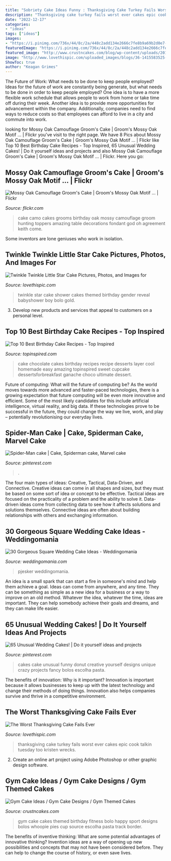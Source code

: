 ```yaml
---
title: "Sobriety Cake Ideas Funny : Thanksgiving Cake Turkey Fails Worst Ever Cakes Epic Cook Talkin Tuesday Too Kristen Wrecks"
description: "Thanksgiving cake turkey fails worst ever cakes epic cook talkin tuesday too kristen wrecks"
date: "2022-12-17"
categories:
- "ideas"
tags: ["ideas"]
images:
- "https://i.pinimg.com/736x/44/8c/2a/448c2add134e2666c7fe8b9a69b2d0e7--donut-wedding-cake-wedding-cake-funny.jpg"
featuredImage: "https://i.pinimg.com/736x/44/8c/2a/448c2add134e2666c7fe8b9a69b2d0e7--donut-wedding-cake-wedding-cake-funny.jpg"
featured_image: "http://www.crustncakes.com/blog/wp-content/uploads/2015/07/8bb1c3697d87637724007336d044963f.jpg"
image: "http://www.lovethispic.com/uploaded_images/blogs/36-1415583525-5-3.jpg"
ShowToc: true
author: "Keagan Grimes"
---
```



The Future of Work: What needs to be done to keep people employed?
Ideas for the future of work are constantly being generate, but what needs to be done in order to keep people employed? One idea is to have a more flexible work schedule that allows people to work from home or take time off during their week. Another idea is to provide more opportunities for advancement within the company. Additionally, companies need to find ways to reduce costs so that employees can afford to live in a city and commute into work.

	

		
looking for Mossy Oak Camouflage Groom&#039;s Cake | Groom&#039;s Mossy Oak Motif … | Flickr you've visit to the right page. We have 8 Pics about Mossy Oak Camouflage Groom&#039;s Cake | Groom&#039;s Mossy Oak Motif … | Flickr like Top 10 Best Birthday Cake Recipes - Top Inspired, 65 Unusual Wedding Cakes! | Do it yourself ideas and projects and also Mossy Oak Camouflage Groom&#039;s Cake | Groom&#039;s Mossy Oak Motif … | Flickr. Here you go:
		
    
## Mossy Oak Camouflage Groom&#039;s Cake | Groom&#039;s Mossy Oak Motif … | Flickr

<img loading=lazy src="https://c1.staticflickr.com/7/6210/6110271695_871787a6f6_b.jpg" onerror="this.onerror=null;this.src='https://tse2.mm.bing.net/th?id=OIP.4gUoZui3u15a_ggvaZ-4ygHaIi&amp;pid=15.1';" alt="Mossy Oak Camouflage Groom&#039;s Cake | Groom&#039;s Mossy Oak Motif … | Flickr">

_Source: flickr.com_

>cake camo cakes grooms birthday oak mossy camouflage groom hunting toppers amazing table decorations fondant god oh agreement keith come. 

	

Some inventors are lone geniuses who work in isolation.

    
## Twinkle Twinkle Little Star Cake Pictures, Photos, And Images For

<img loading=lazy src="http://www.lovethispic.com/uploaded_images/283022-Twinkle-Twinkle-Little-Star-Cake.jpg" onerror="this.onerror=null;this.src='https://tse1.mm.bing.net/th?id=OIP.WWI1kL0KtlRAfx_-t_r3jQHaK1&amp;pid=15.1';" alt="Twinkle Twinkle Little Star Cake Pictures, Photos, and Images for">

_Source: lovethispic.com_

>twinkle star cake shower cakes themed birthday gender reveal babyshower boy bolo gold. 

	

3. Develop new products and services that appeal to customers on a personal level.

    
## Top 10 Best Birthday Cake Recipes - Top Inspired

<img loading=lazy src="https://www.topinspired.com/wp-content/uploads/2014/01/Chocolate-Cake.jpg" onerror="this.onerror=null;this.src='https://tse1.mm.bing.net/th?id=OIP.dpt1Ur72deQKzO_SQyV2QAHaLJ&amp;pid=15.1';" alt="Top 10 Best Birthday Cake Recipes - Top Inspired">

_Source: topinspired.com_

>cake chocolate cakes birthday recipes recipe desserts layer cool homemade easy amazing topinspired sweet cupcake dessertsforbreakfast ganache choco ultimate dessert. 

	

Future of computing: What will the future of computing be?
As the world moves towards more advanced and faster-paced technologies, there is a growing expectation that future computing will be even more innovative and efficient. Some of the most likely candidates for this include artificial intelligence, virtual reality, and big data. If these technologies prove to be successful in the future, they could change the way we live, work, and play – potentially revolutionising our everyday lives.

    
## Spider-Man Cake | Cake, Spiderman Cake, Marvel Cake

<img loading=lazy src="https://i.pinimg.com/736x/08/54/dd/0854dd12f591aa729bdd89c8681826ed.jpg" onerror="this.onerror=null;this.src='https://tse3.mm.bing.net/th?id=OIP.IA7zgvPqTv3alZr6Vz7jhgHaJ3&amp;pid=15.1';" alt="Spider-Man cake | Cake, Spiderman cake, Marvel cake">

_Source: pinterest.com_

>. 

	

The four main types of ideas: Creative, Tactical, Data-Driven, and Connective.
Creative ideas can come in all shapes and sizes, but they must be based on some sort of idea or concept to be effective. Tactical ideas are focused on the practicality of a problem and the ability to solve it. Data-driven ideas come from collecting data to see how it affects solutions and solutions themselves. Connective ideas are often about building relationships with others and exchanging information.

    
## 30 Gorgeous Square Wedding Cake Ideas - Weddingomania

<img loading=lazy src="https://i.weddingomania.com/2016/02/30-Gorgeous-Square-Wedding-Cake-Ideas-19.jpg" onerror="this.onerror=null;this.src='https://tse2.mm.bing.net/th?id=OIP.vHmQyroL5sCQQ9aGZTLnxgAAAA&amp;pid=15.1';" alt="30 Gorgeous Square Wedding Cake Ideas - Weddingomania">

_Source: weddingomania.com_

>pjesker weddingomania. 

	

An idea is a small spark that can start a fire in someone's mind and help them achieve a goal. Ideas can come from anywhere, and any time. They can be something as simple as a new idea for a business or a way to improve on an old method. Whatever the idea, whatever the time, ideas are important. They can help somebody achieve their goals and dreams, and they can make life easier.

    
## 65 Unusual Wedding Cakes! | Do It Yourself Ideas And Projects

<img loading=lazy src="https://i.pinimg.com/736x/44/8c/2a/448c2add134e2666c7fe8b9a69b2d0e7--donut-wedding-cake-wedding-cake-funny.jpg" onerror="this.onerror=null;this.src='https://tse2.mm.bing.net/th?id=OIP.mhDPCdJ1MUOlYDqzCqJGTwHaLH&amp;pid=15.1';" alt="65 Unusual Wedding Cakes! | Do it yourself ideas and projects">

_Source: pinterest.com_

>cakes cake unusual funny donut creative yourself designs unique crazy projects fancy bolos escolha pasta. 

	

The benefits of innovation: Why is it important?
Innovation is important because it allows businesses to keep up with the latest technology and change their methods of doing things. Innovation also helps companies survive and thrive in a competitive environment.

    
## The Worst Thanksgiving Cake Fails Ever

<img loading=lazy src="http://www.lovethispic.com/uploaded_images/blogs/36-1415583525-5-3.jpg" onerror="this.onerror=null;this.src='https://tse2.mm.bing.net/th?id=OIP.6hXnhLcUoGP8-WS4ttjzfAHaJ3&amp;pid=15.1';" alt="The Worst Thanksgiving Cake Fails Ever">

_Source: lovethispic.com_

>thanksgiving cake turkey fails worst ever cakes epic cook talkin tuesday too kristen wrecks. 

	

2. Create an online art project using Adobe Photoshop or other graphic design software.

    
## Gym Cake Ideas / Gym Cake Designs / Gym Themed Cakes

<img loading=lazy src="http://www.crustncakes.com/blog/wp-content/uploads/2015/07/8bb1c3697d87637724007336d044963f.jpg" onerror="this.onerror=null;this.src='https://tse4.mm.bing.net/th?id=OIP.rgJ_mCzQU6zVvcU2cOZpMwHaJ4&amp;pid=15.1';" alt="Gym Cake Ideas / Gym Cake Designs / Gym Themed Cakes">

_Source: crustncakes.com_

>gym cake cakes themed birthday fitness bolo happy sport designs bolos whoopie pies cup source escolha pasta track border. 

	

The benefits of inventive thinking: What are some potential advantages of innovative thinking?
Invention ideas are a way of opening up new possibilities and concepts that may not have been considered before. They can help to change the course of history, or even save lives.

